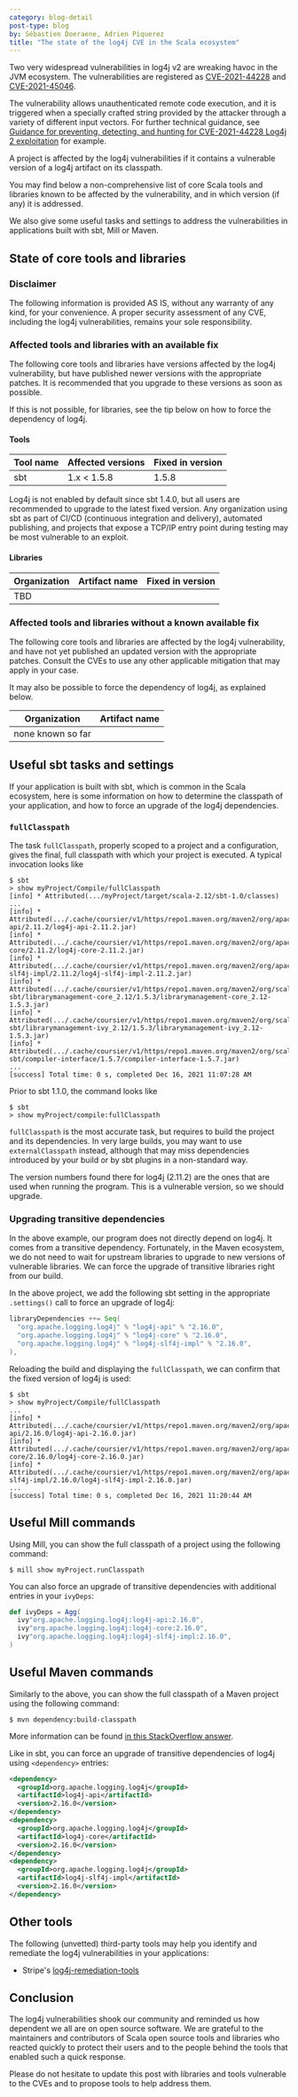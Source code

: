 ```yaml
---
category: blog-detail
post-type: blog
by: Sébastien Doeraene, Adrien Piquerez
title: "The state of the log4j CVE in the Scala ecosystem"
---
```


Two very widespread vulnerabilities in log4j v2 are wreaking havoc in the JVM ecosystem.
The vulnerabilities are registered as [CVE-2021-44228](https://cve.mitre.org/cgi-bin/cvename.cgi?name=CVE-2021-44228) and [CVE-2021-45046](https://cve.mitre.org/cgi-bin/cvename.cgi?name=CVE-2021-45046).

The vulnerability allows unauthenticated remote code execution, and it is triggered when a specially crafted string provided by the attacker through a variety of different input vectors.
For further technical guidance, see [Guidance for preventing, detecting, and hunting for CVE-2021-44228 Log4j 2 exploitation](https://www.microsoft.com/security/blog/2021/12/11/guidance-for-preventing-detecting-and-hunting-for-cve-2021-44228-log4j-2-exploitation/) for example.

A project is affected by the log4j vulnerabilities if it contains a vulnerable version of a log4j artifact on its classpath.

You may find below a non-comprehensive list of core Scala tools and libraries known to be affected by the vulnerability, and in which version (if any) it is addressed.

We also give some useful tasks and settings to address the vulnerabilities in applications built with sbt, Mill or Maven.

## State of core tools and libraries

### Disclaimer

The following information is provided AS IS, without any warranty of any kind, for your convenience.
A proper security assessment of any CVE, including the log4j vulnerabilities, remains your sole responsibility.

### Affected tools and libraries with an available fix

The following core tools and libraries have versions affected by the log4j vulnerability, but have published newer versions with the appropriate patches.
It is recommended that you upgrade to these versions as soon as possible.

If this is not possible, for libraries, see the tip below on how to force the dependency of log4j.

#### Tools

| Tool name | Affected versions | Fixed in version |
|-----------|-------------------|------------------|
| sbt | 1.x < 1.5.8 | 1.5.8 |

Log4j is not enabled by default since sbt 1.4.0, but all users are recommended to upgrade to the latest fixed version.
Any organization using sbt as part of CI/CD (continuous integration and delivery), automated publishing, and projects that expose a TCP/IP entry point during testing may be most vulnerable to an exploit.

#### Libraries

| Organization | Artifact name | Fixed in version |
|--------------|---------------|------------------|
| TBD |  |  |

### Affected tools and libraries without a known available fix

The following core tools and libraries are affected by the log4j vulnerability, and have not yet published an updated version with the appropriate patches.
Consult the CVEs to use any other applicable mitigation that may apply in your case.

It may also be possible to force the dependency of log4j, as explained below.

| Organization | Artifact name |
|--------------|---------------|
| none known so far | |

## Useful sbt tasks and settings

If your application is built with sbt, which is common in the Scala ecosystem, here is some information on how to determine the classpath of your application, and how to force an upgrade of the log4j dependencies.

### `fullClasspath`

The task `fullClasspath`, properly scoped to a project and a configuration, gives the final, full classpath with which your project is executed.
A typical invocation looks like

```
$ sbt
> show myProject/Compile/fullClasspath
[info] * Attributed(.../myProject/target/scala-2.12/sbt-1.0/classes)
...
[info] * Attributed(.../.cache/coursier/v1/https/repo1.maven.org/maven2/org/apache/logging/log4j/log4j-api/2.11.2/log4j-api-2.11.2.jar)
[info] * Attributed(.../.cache/coursier/v1/https/repo1.maven.org/maven2/org/apache/logging/log4j/log4j-core/2.11.2/log4j-core-2.11.2.jar)
[info] * Attributed(.../.cache/coursier/v1/https/repo1.maven.org/maven2/org/apache/logging/log4j/log4j-slf4j-impl/2.11.2/log4j-slf4j-impl-2.11.2.jar)
[info] * Attributed(.../.cache/coursier/v1/https/repo1.maven.org/maven2/org/scala-sbt/librarymanagement-core_2.12/1.5.3/librarymanagement-core_2.12-1.5.3.jar)
[info] * Attributed(.../.cache/coursier/v1/https/repo1.maven.org/maven2/org/scala-sbt/librarymanagement-ivy_2.12/1.5.3/librarymanagement-ivy_2.12-1.5.3.jar)
[info] * Attributed(.../.cache/coursier/v1/https/repo1.maven.org/maven2/org/scala-sbt/compiler-interface/1.5.7/compiler-interface-1.5.7.jar)
...
[success] Total time: 0 s, completed Dec 16, 2021 11:07:28 AM
```

Prior to sbt 1.1.0, the command looks like

```
$ sbt
> show myProject/compile:fullClasspath
```

`fullClasspath` is the most accurate task, but requires to build the project and its dependencies.
In very large builds, you may want to use `externalClasspath` instead, although that may miss dependencies introduced by your build or by sbt plugins in a non-standard way.

The version numbers found there for log4j (2.11.2) are the ones that are used when running the program.
This is a vulnerable version, so we should upgrade.

### Upgrading transitive dependencies

In the above example, our program does not directly depend on log4j.
It comes from a transitive dependency.
Fortunately, in the Maven ecosystem, we do not need to wait for upstream libraries to upgrade to new versions of vulnerable libraries.
We can force the upgrade of transitive libraries right from our build.

In the above project, we add the following sbt setting in the appropriate `.settings()` call to force an upgrade of log4j:

```scala
libraryDependencies ++= Seq(
  "org.apache.logging.log4j" % "log4j-api" % "2.16.0",
  "org.apache.logging.log4j" % "log4j-core" % "2.16.0",
  "org.apache.logging.log4j" % "log4j-slf4j-impl" % "2.16.0",
),
```

Reloading the build and displaying the `fullClasspath`, we can confirm that the fixed version of log4j is used:

```
$ sbt
> show myProject/Compile/fullClasspath
...
[info] * Attributed(.../.cache/coursier/v1/https/repo1.maven.org/maven2/org/apache/logging/log4j/log4j-api/2.16.0/log4j-api-2.16.0.jar)
[info] * Attributed(.../.cache/coursier/v1/https/repo1.maven.org/maven2/org/apache/logging/log4j/log4j-core/2.16.0/log4j-core-2.16.0.jar)
[info] * Attributed(.../.cache/coursier/v1/https/repo1.maven.org/maven2/org/apache/logging/log4j/log4j-slf4j-impl/2.16.0/log4j-slf4j-impl-2.16.0.jar)
...
[success] Total time: 0 s, completed Dec 16, 2021 11:20:44 AM
```

## Useful Mill commands

Using Mill, you can show the full classpath of a project using the following command:

```
$ mill show myProject.runClasspath
```

You can also force an upgrade of transitive dependencies with additional entries in your `ivyDeps`:

```scala
def ivyDeps = Agg(
  ivy"org.apache.logging.log4j:log4j-api:2.16.0",
  ivy"org.apache.logging.log4j:log4j-core:2.16.0",
  ivy"org.apache.logging.log4j:log4j-slf4j-impl:2.16.0",
)
```

## Useful Maven commands

Similarly to the above, you can show the full classpath of a Maven project using the following command:

```
$ mvn dependency:build-classpath
```

More information can be found [in this StackOverflow answer](https://stackoverflow.com/a/27451672/1829647).

Like in sbt, you can force an upgrade of transitive dependencies of log4j using `<dependency>` entries:

```xml
<dependency>
  <groupId>org.apache.logging.log4j</groupId>
  <artifactId>log4j-api</artifactId>
  <version>2.16.0</version>
</dependency>
<dependency>
  <groupId>org.apache.logging.log4j</groupId>
  <artifactId>log4j-core</artifactId>
  <version>2.16.0</version>
</dependency>
<dependency>
  <groupId>org.apache.logging.log4j</groupId>
  <artifactId>log4j-slf4j-impl</artifactId>
  <version>2.16.0</version>
</dependency>
```

## Other tools

The following (unvetted) third-party tools may help you identify and remediate the log4j vulnerabilities in your applications:

* Stripe's [log4j-remediation-tools](https://github.com/stripe/log4j-remediation-tools)

## Conclusion

The log4j vulnerabilities shook our community and reminded us how dependent we all are on open source software.
We are grateful to the maintainers and contributors of Scala open source tools and libraries who reacted quickly to protect their users and to the people behind the tools that enabled such a quick response.

Please do not hesitate to update this post with libraries and tools vulnerable to the CVEs and to propose tools to help address them.
